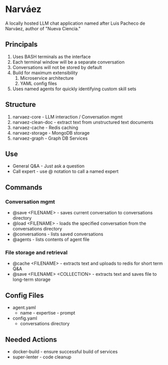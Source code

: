 # Narváez 

A locally hosted LLM chat application named after Luis Pacheco de Narváez, author of "Nueva Ciencia."

## Principals
1. Uses BASH terminals as the interface
1. Each terminal window will be a separate conversation
1. Conversations will not be stored by default
1. Build for maximum extensibility
    1. Microservice architecture
    1. YAML config files
1. Uses named agents for quickly identifying custom skill sets

## Structure
1. narvaez-core - LLM interaction / Conversation mgmt
1. narvaez-clean-doc - extract text from unstructured text documents
1. narvaez-cache - Redis caching
1. narvaez-storage - MongoDB storage
1. narvaez-graph - Graph DB Services

## Use
* General Q&A - Just ask a question
* Call expert - use @ notation to call a named expert

## Commands
### Conversation mgmt
* @save \<FILENAME> - saves current conversation to conversations directory
* @load \<FILENAME> - loads the specified conversation from the conversations directory
* @conversations - lists saved conversations
* @agents - lists contents of agent file

### File storage and retrieval
* @cache \<FILENAME> - extracts text and uploads to redis for short term Q&A
* @save \<FILENAME> \<COLLECTION> - extracts text and saves file to long-term storage

## Config Files
* agent.yaml
  * name - expertise - prompt
* config.yaml
  * conversations directory

## Needed Actions
* docker-build - ensure successful build of services
* super-lenter - code cleanup

